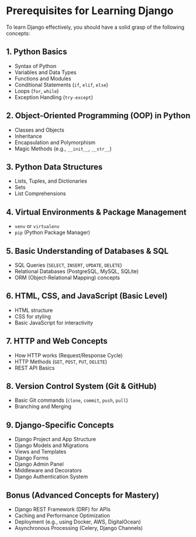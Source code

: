 # Prerequisites for Learning Django

To learn Django effectively, you should have a solid grasp of the following concepts:

## 1. Python Basics
- Syntax of Python
- Variables and Data Types
- Functions and Modules
- Conditional Statements (`if`, `elif`, `else`)
- Loops (`for`, `while`)
- Exception Handling (`try-except`)

## 2. Object-Oriented Programming (OOP) in Python
- Classes and Objects
- Inheritance
- Encapsulation and Polymorphism
- Magic Methods (e.g., `__init__`, `__str__`)

## 3. Python Data Structures
- Lists, Tuples, and Dictionaries
- Sets
- List Comprehensions

## 4. Virtual Environments & Package Management
- `venv` or `virtualenv`
- `pip` (Python Package Manager)

## 5. Basic Understanding of Databases & SQL
- SQL Queries (`SELECT`, `INSERT`, `UPDATE`, `DELETE`)
- Relational Databases (PostgreSQL, MySQL, SQLite)
- ORM (Object-Relational Mapping) concepts

## 6. HTML, CSS, and JavaScript (Basic Level)
- HTML structure
- CSS for styling
- Basic JavaScript for interactivity

## 7. HTTP and Web Concepts
- How HTTP works (Request/Response Cycle)
- HTTP Methods (`GET`, `POST`, `PUT`, `DELETE`)
- REST API Basics

## 8. Version Control System (Git & GitHub)
- Basic Git commands (`clone`, `commit`, `push`, `pull`)
- Branching and Merging

## 9. Django-Specific Concepts
- Django Project and App Structure
- Django Models and Migrations
- Views and Templates
- Django Forms
- Django Admin Panel
- Middleware and Decorators
- Django Authentication System

## Bonus (Advanced Concepts for Mastery)
- Django REST Framework (DRF) for APIs
- Caching and Performance Optimization
- Deployment (e.g., using Docker, AWS, DigitalOcean)
- Asynchronous Processing (Celery, Django Channels)